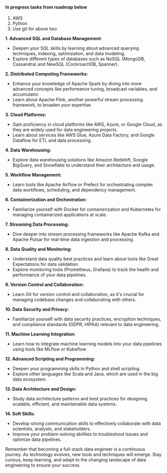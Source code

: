 #### In progress tasks from roadmap below
1. AWS
2. Python 
3. Use git for above two



**1. Advanced SQL and Database Management:**
   - Deepen your SQL skills by learning about advanced querying techniques, indexing, optimization, and data modeling.
   - Explore different types of databases such as NoSQL (MongoDB, Cassandra) and NewSQL (CockroachDB, Spanner).


**2. Distributed Computing Frameworks:**
   - Enhance your knowledge of Apache Spark by diving into more advanced concepts like performance tuning, broadcast variables, and accumulator.
   - Learn about Apache Flink, another powerful stream processing framework, to broaden your expertise.


**3. Cloud Platforms:**
   - Gain proficiency in cloud platforms like AWS, Azure, or Google Cloud, as they are widely used for data engineering projects.
   - Learn about services like AWS Glue, Azure Data Factory, and Google Dataflow for ETL and data processing.


**4. Data Warehousing:**
   - Explore data warehousing solutions like Amazon Redshift, Google BigQuery, and Snowflake to understand their architecture and usage.


**5. Workflow Management:**
   - Learn tools like Apache Airflow or Prefect for orchestrating complex data workflows, scheduling, and dependency management.


**6. Containerization and Orchestration:**
   - Familiarize yourself with Docker for containerization and Kubernetes for managing containerized applications at scale.


**7. Streaming Data Processing:**
   - Dive deeper into stream processing frameworks like Apache Kafka and Apache Pulsar for real-time data ingestion and processing.


**8. Data Quality and Monitoring:**
   - Understand data quality best practices and learn about tools like Great Expectations for data validation.
   - Explore monitoring tools (Prometheus, Grafana) to track the health and performance of your data pipelines.


**9. Version Control and Collaboration:**
   - Learn Git for version control and collaboration, as it's crucial for managing codebase changes and collaborating with others.


**10. Data Security and Privacy:**
   - Familiarize yourself with data security practices, encryption techniques, and compliance standards (GDPR, HIPAA) relevant to data engineering.


**11. Machine Learning Integration:**
   - Learn how to integrate machine learning models into your data pipelines using tools like MLflow or Kubeflow.


**12. Advanced Scripting and Programming:**
   - Deepen your programming skills in Python and shell scripting.
   - Explore other languages like Scala and Java, which are used in the big data ecosystem.


**13. Data Architecture and Design:**
   - Study data architecture patterns and best practices for designing scalable, efficient, and maintainable data systems.


**14. Soft Skills:**
   - Develop strong communication skills to effectively collaborate with data scientists, analysts, and stakeholders.
   - Improve your problem-solving abilities to troubleshoot issues and optimize data pipelines.

Remember that becoming a full-stack data engineer is a continuous journey. As technology evolves, new tools and techniques will emerge. Stay curious, keep learning, and adapt to the changing landscape of data engineering to ensure your success.